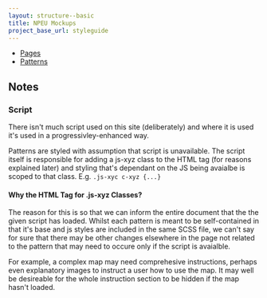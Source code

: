 ```yaml
---
layout: structure--basic
title: NPEU Mockups
project_base_url: styleguide
---
```


* [Pages](pages)
* [Patterns](patterns)


Notes
-----

### Script

There isn't much script used on this site (deliberately) and where it is used it's used in a progressivley-enhanced way.

Patterns are styled with assumption that script is unavailable.
The script itself is responsible for adding a js-xyz class to the HTML tag (for reasons explained later) and styling that's dependant on the JS being avaialbe is scoped to that class.
E.g. `.js-xyc c-xyz {...}`

#### Why the HTML Tag for .js-xyz Classes?

The reason for this is so that we can inform the entire document that the the given script has loaded.
Whilst each pattern is meant to be self-contained in that it's base and js styles are included in the same SCSS file, we can't say for sure that there may be other changes elsewhere in the page not related to the pattern that may need to occure only if the script is avaialble.

For example, a complex map may need comprehesive instructions, perhaps even explanatory images to instruct a user how to use the map.
It may well be desireable for the whole instruction section to be hidden if the map hasn't loaded.
